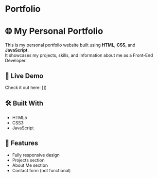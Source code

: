 # Portfolio

# 🌐 My Personal Portfolio

This is my personal portfolio website built using **HTML**, **CSS**, and **JavaScript**.  
It showcases my projects, skills, and information about me as a Front-End Developer.

## 🔗 Live Demo
Check it out here: [])

## 🛠️ Built With
- HTML5
- CSS3
- JavaScript

## 📂 Features
- Fully responsive design
- Projects section
- About Me section
- Contact form (not functional)
